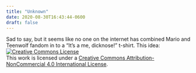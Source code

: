 ```yaml
---
title: "Unknown"
date: 2020-08-30T16:43:44-0600
draft: false
---
```


Sad to say, but it seems like no one on the internet has combined Mario and Teenwolf fandom in to a “It’s a me, dicknose!” t-shirt.
This idea: [![Creative Commons License](https://i.creativecommons.org/l/by-nc/4.0/80x15.png)](http://creativecommons.org/licenses/by-nc/4.0/)  
This work is licensed under a [Creative Commons Attribution-NonCommercial 4.0 International License](http://creativecommons.org/licenses/by-nc/4.0/).
